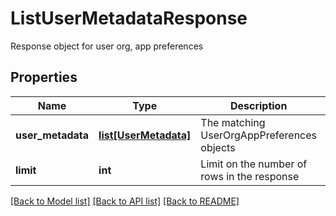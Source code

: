 # ListUserMetadataResponse

Response object for user org, app preferences
## Properties
Name | Type | Description | Notes
------------ | ------------- | ------------- | -------------
**user_metadata** | [**list[UserMetadata]**](UserMetadata.md) | The matching UserOrgAppPreferences objects | 
**limit** | **int** | Limit on the number of rows in the response | 

[[Back to Model list]](../README.md#documentation-for-models) [[Back to API list]](../README.md#documentation-for-api-endpoints) [[Back to README]](../README.md)


